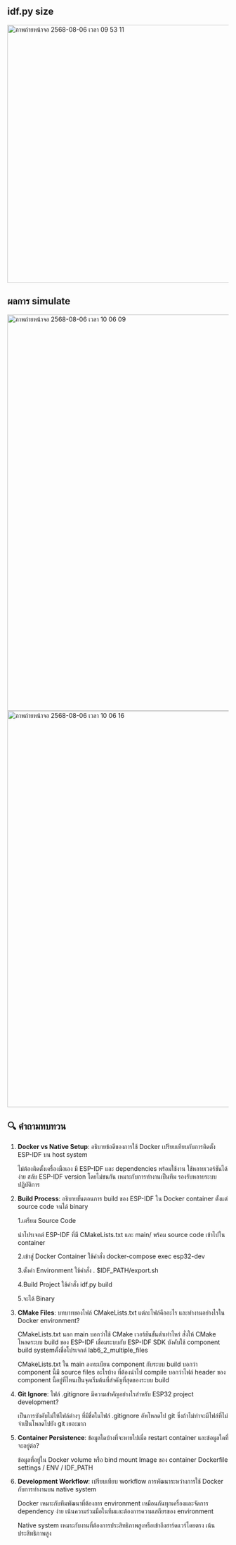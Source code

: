 ## idf.py size
<img width="1006" height="586" alt="ภาพถ่ายหน้าจอ 2568-08-06 เวลา 09 53 11" src="https://github.com/user-attachments/assets/375d683d-277c-453a-bac1-0465fccef3a4" />

## ผลการ simulate
<img width="1440" height="900" alt="ภาพถ่ายหน้าจอ 2568-08-06 เวลา 10 06 09" src="https://github.com/user-attachments/assets/ee564bf1-a76b-4d7e-85a2-fa3f4cfae9d1" />
<img width="1440" height="900" alt="ภาพถ่ายหน้าจอ 2568-08-06 เวลา 10 06 16" src="https://github.com/user-attachments/assets/9c06e06c-0507-4e13-8775-b2901058369d" />

## 🔍 คำถามทบทวน

1. **Docker vs Native Setup**: อธิบายข้อดีของการใช้ Docker เปรียบเทียบกับการติดตั้ง ESP-IDF บน host system
   
   ไม่ต้องติดตั้งเครื่องมือเอง มี ESP-IDF และ dependencies พร้อมใช้งาน ใช้หลายเวอร์ชันได้ง่าย สลับ ESP-IDF version โดยไม่ชนกัน เหมาะกับการทำงานเป็นทีม รองรับหลายระบบปฏิบัติการ
   
2. **Build Process**: อธิบายขั้นตอนการ build ของ ESP-IDF ใน Docker container ตั้งแต่ source code จนได้ binary

   1.เตรียม Source Code 

      นำโปรเจกต์ ESP-IDF ที่มี CMakeLists.txt และ main/ พร้อม source code เข้าไปใน container

   2.เข้าสู่ Docker Container ใช้คำสั่ง docker-compose exec esp32-dev

   3.ตั้งค่า Environment ใช้คำสั่ง . $IDF_PATH/export.sh

   4.Build Project ใช้คำสั่ง idf.py build

   5.จะได้ Binary 
   
3. **CMake Files**: บทบาทของไฟล์ CMakeLists.txt แต่ละไฟล์คืออะไร และทำงานอย่างไรใน Docker environment?
   
   CMakeLists.txt นอก main บอกว่าใช้ CMake เวอร์ชันขั้นต่ำเท่าไหร่ สั่งให้ CMake โหลดระบบ build ของ ESP-IDF เชื่อมระบบกับ ESP-IDF SDK บังคับใช้ component build systemตั้งชื่อโปรเจกต์ lab6_2_multiple_files

   CMakeLists.txt ใน main  ลงทะเบียน component กับระบบ build บอกว่า component นี้มี source files  อะไรบ้าง ที่ต้องนำไป compile บอกว่าไฟล์ header ของ component นี้อยู่ที่ไหนเป็นจุดเริ่มต้นที่สำคัญที่สุดของระบบ build

4. **Git Ignore**: ไฟล์ .gitignore มีความสำคัญอย่างไรสำหรับ ESP32 project development?

   เป็นการบังคับไม่ให้ไฟล์ต่างๆ ที่มีชื่อในไฟล์ .gitignore อัพโหลดไป git ซึ่งถ้าไม่ทำจะมีไฟล์ที่ไม่จำเป็นโหลดไปยัง git เยอะมาก 

5. **Container Persistence**: ข้อมูลใดบ้างที่จะหายไปเมื่อ restart container และข้อมูลใดที่จะอยู่ต่อ?

    ข้อมูลที่อยู่ใน Docker volume หรือ bind mount  Image ของ container Dockerfile settings / ENV / IDF_PATH

6. **Development Workflow**: เปรียบเทียบ workflow การพัฒนาระหว่างการใช้ Docker กับการทำงานบน native system

   Docker เหมาะกับทีมพัฒนาที่ต้องการ environment เหมือนกันทุกเครื่องและจัดการ dependency ง่าย เน้นความร่วมมือในทีมและต้องการความเสถียรของ environment 

   Native system เหมาะกับงานที่ต้องการประสิทธิภาพสูงหรือเข้าถึงฮาร์ดแวร์โดยตรง เน้นประสิทธิภาพสูง
